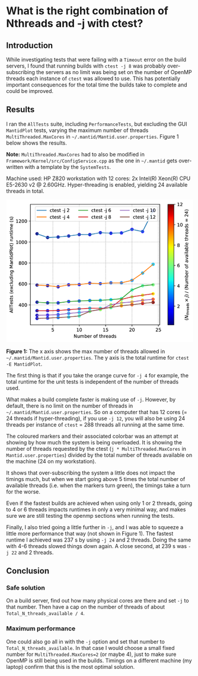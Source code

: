 # What is the right combination of Nthreads and -j with ctest?

## Introduction

While investigating tests that were failing with a `Timeout` error on the build servers, I found
that running builds with `ctest -j 8` was probably over-subscribing the servers as no limit was
being set on the number of OpenMP threads each instance of `ctest` was allowed to use. This has
potentially important consequences for the total time the builds take to complete and could be
improved.

## Results

I ran the `AllTests` suite, including `PerformanceTests`, but excluding the GUI `MantidPlot`
tests, varying the maximum number of threads `MultiThreaded.MaxCores` in
`~/.mantid/Mantid.user.properties`. Figure 1 below shows the results.

**Note:** `MultiThreaded.MaxCores` had to also be modified in
`Framework/Kernel/src/ConfigService.cpp` as the one in `~/.mantid` gets over-written with a
template by the `SystemTests`.

Machine used: HP Z820 workstation with 12 cores: 2x Intel(R) Xeon(R) CPU E5-2630 v2 @ 2.60GHz. 
Hyper-threading is enabled, yielding 24 available threads in total.

![Figure 1](https://raw.githubusercontent.com/DMSC-Instrument-Data/documents/master/investigations/Ctest_and_threads/ctest_threads_vs_j.png)

**Figure 1:** The x axis shows the max number of threads allowed in
`~/.mantid/Mantid.user.properties`. The y axis is the total runtime for `ctest -E MantidPlot`.

The first thing is that if you take the orange curve for `-j 4` for example, the total runtime for
the unit tests is independent of the number of threads used.

What makes a build complete faster is making use of `-j`. However, by default, there is no limit on
the number of threads in `~/.mantid/Mantid.user.properties`. So on a computer that has 12 cores (= 
24 threads if hyper-threading), if you use `-j 12`, you will also be using 24 threads per instance 
of `ctest` = 288 threads all running at the same time.

The coloured markers and their associated colorbar was an attempt at showing by how much the system 
is being overloaded. It is showing the number of threads requested by the ctest
(`j * MultiThreaded.MaxCores` in `Mantid.user.properties`) divided by the total number of threads 
available on the machine (24 on my workstation).

It shows that over-subscribing the system a little does not impact the timings much, but when we
start going above 5 times the total number of available threads (i.e. when the markers turn green),
the timings take a turn for the worse.

Even if the fastest builds are achieved when using only 1 or 2 threads, going to 4 or 6 threads
impacts runtimes in only a very minimal way, and makes sure we are still testing the openmp
sections when running the tests.

Finally, I also tried going a little further in `-j`, and I was able to squeeze a little more 
performance that way (not shown in Figure 1). The fastest runtime I achieved was 237 s by using
`-j 24` and 2 threads. Doing the same with 4-6 threads slowed things down again. A close second,
at 239 s was `-j 22` and 2 threads.

## Conclusion

### Safe solution

On a build server, find out how many physical cores are there and set `-j` to that number. Then 
have a cap on the number of threads of about `Total_N_threads_available / 4`.

### Maximum performance

One could also go all in with the `-j` option and set that number to `Total_N_threads_available`.
In that case I would choose a small fixed number for `MultiThreaded.MaxCores=2` (or maybe 4), just 
to make sure OpenMP is still being used in the builds. Timings on a different machine (my laptop)
confirm that this is the most optimal solution.
